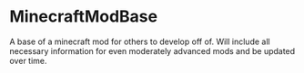# MinecraftModBase
A base of a minecraft mod for others to develop off of. Will include all necessary information for even moderately advanced mods and be updated over time. 

